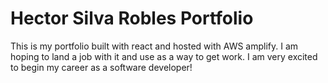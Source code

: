 # Hector Silva Robles Portfolio

This is my portfolio built with react and hosted with AWS amplify. I am hoping to land a job with it and use as a way to get work. I am very excited to begin my career as a software developer!

